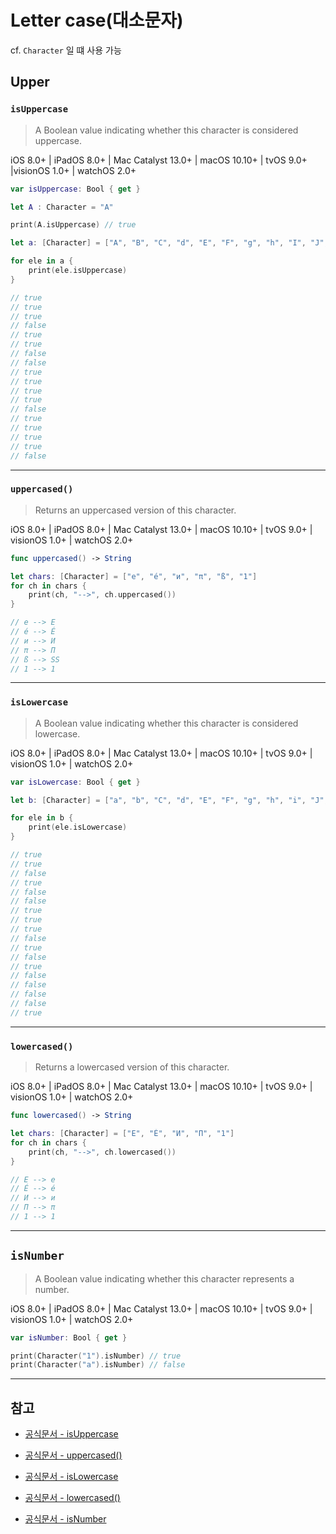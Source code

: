 # Letter case(대소문자)

cf. `Character` 일 떄 사용 가능

## Upper

### `isUppercase`

> A Boolean value indicating whether this character is considered uppercase.

iOS 8.0+ | iPadOS 8.0+ | Mac Catalyst 13.0+ | macOS 10.10+ | tvOS 9.0+ |visionOS 1.0+ | watchOS 2.0+

```swift
var isUppercase: Bool { get }
```

```swift
let A : Character = "A"

print(A.isUppercase) // true

let a: [Character] = ["A", "B", "C", "d", "E", "F", "g", "h", "I", "J", "K", "L", "m", "N", "O", "P", "Q", "r",]

for ele in a {
    print(ele.isUppercase)
}

// true
// true
// true
// false
// true
// true
// false
// false
// true
// true
// true
// true
// false
// true
// true
// true
// true
// false
```

---

### `uppercased()`

> Returns an uppercased version of this character.

iOS 8.0+ | iPadOS 8.0+ | Mac Catalyst 13.0+ | macOS 10.10+ | tvOS 9.0+ | visionOS 1.0+ | watchOS 2.0+

```swift
func uppercased() -> String
```

```swift
let chars: [Character] = ["e", "é", "и", "π", "ß", "1"]
for ch in chars {
    print(ch, "-->", ch.uppercased())
}

// e --> E
// é --> É
// и --> И
// π --> Π
// ß --> SS
// 1 --> 1
```

---

### `isLowercase`

> A Boolean value indicating whether this character is considered lowercase.

iOS 8.0+ | iPadOS 8.0+ | Mac Catalyst 13.0+ | macOS 10.10+ | tvOS 9.0+ | visionOS 1.0+ | watchOS 2.0+

```swift
var isLowercase: Bool { get }
```

```swift
let b: [Character] = ["a", "b", "C", "d", "E", "F", "g", "h", "i", "J", "k", "L", "m", "N", "O", "P", "Q", "r",]

for ele in b {
    print(ele.isLowercase)
}

// true
// true
// false
// true
// false
// false
// true
// true
// true
// false
// true
// false
// true
// false
// false
// false
// false
// true
```

---

### `lowercased()`

> Returns a lowercased version of this character.

iOS 8.0+ | iPadOS 8.0+ | Mac Catalyst 13.0+ | macOS 10.10+ | tvOS 9.0+ | visionOS 1.0+ | watchOS 2.0+

```swift
func lowercased() -> String
```

```swift
let chars: [Character] = ["E", "É", "И", "Π", "1"]
for ch in chars {
    print(ch, "-->", ch.lowercased())
}

// E --> e
// É --> é
// И --> и
// Π --> π
// 1 --> 1
```

---

## `isNumber`

> A Boolean value indicating whether this character represents a number.

iOS 8.0+ | iPadOS 8.0+ | Mac Catalyst 13.0+ | macOS 10.10+ | tvOS 9.0+ | visionOS 1.0+ | watchOS 2.0+

```swift
var isNumber: Bool { get }
```

```swift
print(Character("1").isNumber) // true
print(Character("a").isNumber) // false
```

---

## 참고

- [공식문서 - isUppercase](https://developer.apple.com/documentation/swift/character/isuppercase)

- [공식문서 - uppercased()](https://developer.apple.com/documentation/swift/character/uppercased())

- [공식문서 - isLowercase](https://developer.apple.com/documentation/swift/character/islowercase)

- [공식문서 - lowercased()](https://developer.apple.com/documentation/swift/character/lowercased())

- [공식문서 - isNumber](https://developer.apple.com/documentation/swift/character/isnumber)